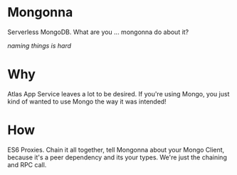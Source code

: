 # Mongonna

Serverless MongoDB. What are you ... mongonna do about it?

_naming things is hard_

# Why

Atlas App Service leaves a lot to be desired. If you're using Mongo, you just kind of wanted to use Mongo the way it was intended!

# How

ES6 Proxies. Chain it all together, tell Mongonna about your Mongo Client, because it's a peer dependency and its your types. We're just the chaining and RPC call.
